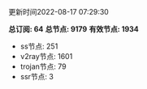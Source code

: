 更新时间2022-08-17 07:29:30

**总订阅: 64**
**总节点: 9179**
**有效节点: 1934**
- ss节点: 251
- v2ray节点: 1601
- trojan节点: 79
- ssr节点: 3
